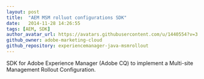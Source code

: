 ```yaml
---
layout: post
title:  "AEM MSM rolluot configurations SDK"
date:   2014-11-28 14:26:55
tags: [AEM, SDK]
author_avatar_url: https://avatars.githubusercontent.com/u/1440554?v=3
github_owner: adobe-marketing-cloud
github_repository: experiencemanager-java-msmrollout
---
```


SDK for Adobe Experience Manager (Adobe CQ) to implement a Multi-site Management Rollout Configuration.